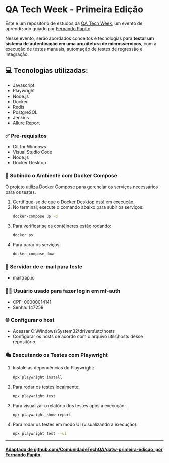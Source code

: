 # QA Tech Week - Primeira Edição

Este é um repositório de estudos da [QA Tech Week](https://www.youtube.com/watch?v=louKpr1KzEU&list=PLn2i8I7W73iq2QYJCet6ysRl3SkqLfXZd&index=2), um evento de aprendizado guiado por [Fernando Papito](https://fernandopapito.com.br/).

Nesse evento, serão abordados conceitos e tecnologias para **testar um sistema de autenticação em uma arquitetura de microsserviços**, com a execução de testes manuais, automação de testes de regressão e integração. 

## 💻 Tecnologias utilizadas: 
- Javascript
- Playwright
- Node.js
- Docker
- Redis
- PostgreSQL
- Jenkins
- Allure Report

### ✅ Pré-requisitos
- Git for Windows
- Visual Studio Code
- Node.js
- Docker Desktop

### 🐋 Subindo o Ambiente com Docker Compose
O projeto utiliza Docker Compose para gerenciar os serviços necessários para os testes.

1. Certifique-se de que o Docker Desktop está em execução.
2. No terminal, execute o comando abaixo para subir os serviços:
   ```sh
   docker-compose up -d
   ```
3. Para verificar se os contêineres estão rodando:
   ```sh
   docker ps
   ```
4. Para parar os serviços:
   ```sh
   docker-compose down
   ```

### 📩 Servidor de e-mail para teste
 - mailtrap.io

### 🧑‍💻 Usuário usado para fazer login em mf-auth
- CPF: 00000014141
- Senha: 147258

### 🌐 Configurar o host
- Acessar C:\Windows\System32\drivers\etc\hosts
- Configurar os hosts de acordo com o arquivo utils\hosts desse repositório.

### 🎭 Executando os Testes com Playwright

1. Instale as dependências do Playwright:
   ```sh
   npx playwright install
   ```
2. Para rodar os testes localmente:
   ```sh
   npx playwright test
   ```
3. Para visualizar o relatório dos testes após a execução:
   ```sh
   npx playwright show-report
   ```
4. Para rodar os testes em modo UI (visualizando a execução):
   ```sh
   npx playwright test --ui
   ```

----

#### [Adaptado de github.com/ComunidadeTechQA/qatw-primeira-edicao, por Fernando Papito](https://github.com/ComunidadeTechQA/qatw-primeira-edicao?tab=readme-ov-file).
